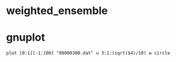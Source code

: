 # weighted_ensemble

# gnuplot

```
plot [0:1][-1:100] "00000300.dat" u 3:1:(sqrt($4)/10) w circle
```
